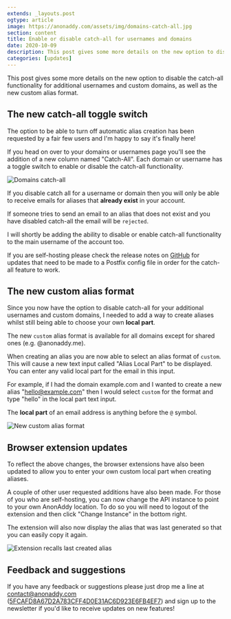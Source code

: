 ```yaml
---
extends: _layouts.post
ogtype: article
image: https://anonaddy.com/assets/img/domains-catch-all.jpg
section: content
title: Enable or disable catch-all for usernames and domains
date: 2020-10-09
description: This post gives some more details on the new option to disable the catch-all functionality for additional usernames and custom domains, as well as the new custom alias format.
categories: [updates]
---
```


This post gives some more details on the new option to disable the catch-all functionality for additional usernames and custom domains, as well as the new custom alias format.

## The new catch-all toggle switch

The option to be able to turn off automatic alias creation has been requested by a fair few users and I'm happy to say it's finally here!

If you head on over to your domains or usernames page you'll see the addition of a new column named "Catch-All". Each domain or username has a toggle switch to enable or disable the catch-all functionality.

<div class="flex justify-center mb-4">
  <img class="shadow" src="/assets/img/domains-catch-all.jpg" alt="Domains catch-all" title="Domains catch-all">
</div>

If you disable catch all for a username or domain then you will only be able to receive emails for aliases that **already exist** in your account.

If someone tries to send an email to an alias that does not exist and you have disabled catch-all the email will be `rejected`.

I will shortly be adding the ability to disable or enable catch-all functionality to the main username of the account too.

If you are self-hosting please check the release notes on [GitHub](https://github.com/anonaddy/anonaddy/releases) for updates that need to be made to a Postfix config file in order for the catch-all feature to work.

## The new custom alias format

Since you now have the option to disable catch-all for your additional usernames and custom domains, I needed to add a way to create aliases whilst still being able to choose your own **local part**.

The new `custom` alias format is available for all domains except for shared ones (e.g. @anonaddy.me).

When creating an alias you are now able to select an alias format of `custom`. This will cause a new text input called "Alias Local Part" to be displayed. You can enter any valid local part for the email in this input.

For example, if I had the domain example.com and I wanted to create a new alias "hello@example.com" then I would select `custom` for the format and type "hello" in the local part text input.

The **local part** of an email address is anything before the `@` symbol.

<div class="flex justify-center">
  <img class="shadow" src="/assets/img/new-custom-alias-format.jpg" alt="New custom alias format" title="New custom alias format">
</div>

## Browser extension updates

To reflect the above changes, the browser extensions have also been updated to allow you to enter your own custom local part when creating aliases.

A couple of other user requested additions have also been made. For those of you who are self-hosting, you can now change the API instance to point to your own AnonAddy location. To do so you will need to logout of the extension and then click "Change Instance" in the bottom right.

The extension will also now display the alias that was last generated so that you can easily copy it again.

<div class="flex justify-center">
  <img class="shadow" src="/assets/img/browser-extension-5.png" alt="Extension recalls last created alias" title="Extension recalls last created alias">
</div>

## Feedback and suggestions

If you have any feedback or suggestions please just drop me a line at [contact@anonaddy.com](mailto:contact@anonaddy.com) <span class="break-words text-sm">([5FCAFD8A67D2A783CFF4D0E31AC6D923E6FB4EF7](https://keys.openpgp.org/search?q=5FCAFD8A67D2A783CFF4D0E31AC6D923E6FB4EF7))</span> and sign up to the newsletter if you'd like to receive updates on new features!
